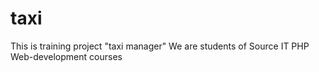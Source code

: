 # taxi
This is training project "taxi manager"
We are students of Source IT PHP Web-development courses
